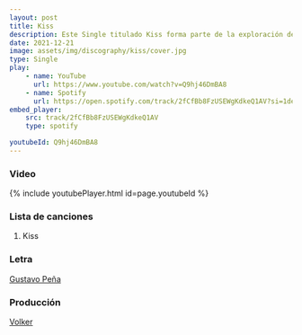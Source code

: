 ```yaml
---
layout: post
title: Kiss
description: Este Single titulado Kiss forma parte de la exploración del proceso de creación musical de Jhey Pi.
date: 2021-12-21
image: assets/img/discography/kiss/cover.jpg
type: Single
play:
    - name: YouTube
      url: https://www.youtube.com/watch?v=Q9hj46DmBA8
    - name: Spotify  
      url: https://open.spotify.com/track/2fCfBb8FzUSEWgKdkeQ1AV?si=1deb50e471494c6d
embed_player:
    src: track/2fCfBb8FzUSEWgKdkeQ1AV
    type: spotify

youtubeId: Q9hj46DmBA8
---
```

### Video
{% include youtubePlayer.html id=page.youtubeId %}

### Lista de canciones

1. Kiss

### Letra

<a href="https://instagram.com/elgustavop"> Gustavo Peña </a>

### Producción

<a href="https://instagram.com/volkeroficial">Volker </a>
